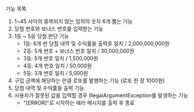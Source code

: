 기능 목록
1. 1~45 사이의 중복되지 않는 임의의 숫자 6개 뽑는 기능
2. 당첨 번호와 보너스 번호를 입력받는 기능
3. 1등 ~ 5등 당첨 판단 기능 
    - 1등: 6개 번 당첨 내역 및 수익률을 출력호 일치 / 2,000,000,000원
    - 2등: 5개 번호 + 보너스 번호 일치 / 30,000,000원
    - 3등: 5개 번호 일치 / 1,500,000원
    - 4등: 4개 번호 일치 / 50,000원
    - 5등: 3개 번호 일치 / 5,000원
4. 구입 금액에 해당하는 만큼 로또를 발행하는 기능 (로또 한 장 1000원)
5. 당첨 내역 및 수익률을 출력 기능
6. 사용자가 잘못된 값을 입력할 경우 IllegalArgumentException를 발생하는 기능
    - "[ERROR]"로 시작하는 에러 메시지를 출력 후 종료
